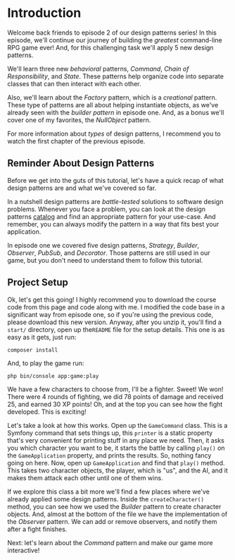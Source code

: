 # Introduction

Welcome back friends to episode 2 of our design patterns series! In this episode,
we'll continue our journey of building the *greatest* command-line RPG game ever!
And, for this challenging task we'll apply 5 new design patterns. 

We'll learn three new *behavioral* patterns, *Command*, *Chain of Responsibility*,
and *State*. These patterns help organize code into separate classes that can 
then interact with each other.

Also, we'll learn about the *Factory* pattern, which is a *creational* pattern.
These type of patterns are all about helping instantiate objects, as we've already 
seen with the *builder pattern* in episode one. And, as a bonus we'll cover 
one of my favorites, the *NullObject* pattern.

For more information about *types* of design patterns, I recommend you to watch
the first chapter of the previous episode.

## Reminder About Design Patterns

Before we get into the guts of this tutorial, let's have a quick recap of what
design patterns are and what we've covered so far.

In a nutshell design patterns are *battle-tested* solutions to software design problems.
Whenever you face a problem, you can look at the design patterns [catalog](https://java-design-patterns.com/patterns/) 
and find an appropriate pattern for your use-case. And remember, you can always
modify the pattern in a way that fits best your application.

In episode one we covered five design patterns, *Strategy*, *Builder*, *Observer*,
*PubSub*, and *Decorator*. Those patterns are still used in our game, but you
don't need to understand them to follow this tutorial.

## Project Setup

Ok, let's get this going! I highly recommend you to download the course code from this page and
code along with me. I modified the code base in a significant way from episode one,
so if you're using the previous code, please download this new version. Anyway, after you unzip it, 
you'll find a `start/` directory, open up the`README` file for the setup details. 
This one is as easy as it gets, just run:

```terminal
composer install
```

And, to play the game run:

```terminal
php bin/console app:game:play
```

We have a few characters to choose from, I'll be a fighter. Sweet! We won!
There were 4 rounds of fighting, we did 78 points of damage and received 25, and
earned 30 XP points! Oh, and at the top you can see how the fight developed. This
is exciting!

Let's take a look at how this works. Open up the `GameCommand` class. This is a Symfony command
that sets things up, this `printer` is a static property that's very convenient for printing stuff
in any place we need. Then, it asks you which character you want to be, it starts the battle by
calling `play()` on the `GameApplication` property, and prints the results. So, nothing fancy
going on here. Now, open up `GameApplication` and find that `play()` method. This takes two 
character objects, the player, which is "us", and the AI, and it makes them attack each 
other until one of them wins. 

If we explore this class a bit more we'll find a few places where we've already applied
some design patterns. Inside the `createCharacter()` method, you can see how we 
used the *Builder* pattern to create character objects. And, almost at the bottom of the file
we have the implementation of the *Observer* pattern. We can add or remove observers, and
notify them after a fight finishes.

Next: let's learn about the *Command* pattern and make our game more interactive!
